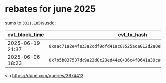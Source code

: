 # rebates for june 2025

sums to `3311.18589`usdc:

| evt_block_time   | evt_tx_hash                                                          | total_usdc   | rebate      |
| ---------------- | -------------------------------------------------------------------- | ------------ | ----------- |
| 2025-06-19 21:37 | `0xaac71a2e4fe23a2cdf9dfd41ac80525aca012d2a8ebf1892f1812a886fd3058d` | 56999.4835   | 1709.984505 |
| 2025-06-06 18:23 | `0x7b5b037537dc9a23d0c23ed44e0436c4f0641a39ca6a02f30f0a69527a703e27` | 53373.379498 | 1601.201385 |

via https://dune.com/queries/3674413

